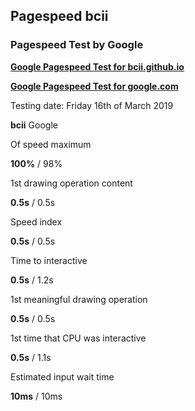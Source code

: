 ## Pagespeed bcii
### Pagespeed Test by Google
<strong><a href="https://developers.google.com/speed/pagespeed/insights/?url=https%3A%2F%2Fbcii.github.io&tab=desktop" target="_blank">Google Pagespeed Test for bcii.github.io</a></strong>

<strong><a href="https://developers.google.com/speed/pagespeed/insights/?url=https%3A%2F%2Fgoogle.com&tab=desktop" target="_blank">Google Pagespeed Test for google.com</a></strong>

Testing date: Friday 16th of March 2019

<strong>bcii</strong>  Google

Of speed maximum

<strong>100%</strong> / 98%

1st drawing operation content

<strong>0.5s</strong> / 0.5s

Speed index

<strong>0.5s</strong> / 0.5s

Time to interactive

<strong>0.5s</strong> / 1.2s

1st meaningful drawing operation

<strong>0.5s</strong> / 0.5s

1st time that CPU was interactive

<strong>0.5s</strong> / 1.1s

Estimated input wait time

<strong>10ms</strong> / 10ms
